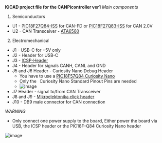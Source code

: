 
**KiCAD project file for the CANPicontroller ver1**
*Main components*
1. Semiconductors
  - U1 - [PIC18F27Q84-ISS](https://www.microchip.com/wwwproducts/en/PIC18F27Q84) for CAN-FD or [PIC18F27Q83-ISS](https://www.microchip.com/wwwproducts/en/PIC18F27Q83) for CAN 2.0V 
  - U2 - CAN Transceiver - [ATA6560](https://www.microchip.com/wwwproducts/en/ATA6560)
2. Electromechanical
  - J1 - USB-C for +5V only
  - J2 - Header for USB-C
  - J3 - [ICSP-Header](https://ww1.microchip.com/downloads/en/devicedoc/30277d.pdf)
  - J4 - Header for signals CANH, CANL and GND
  - J5 and J6 Header - Curiosity Nano Debug Header
    - You have to use a [PIC18F57Q84 Curiosity Nano](https://ww1.microchip.com/downloads/en/DeviceDoc/PIC18F57Q84-Curiosity-Nano-Hardware-User-Guide-DS50003011.pdf)
    - Only the  Curiosity Nano Standard Pinout Pins are needed
    - ![image](https://user-images.githubusercontent.com/82336645/116562449-7356da80-a903-11eb-8ce4-01d125bae223.png)
  - J7 Header - signal to/from CAN Transceiver
  - J8 and J9 - [Mikroelektonika click header](https://www.mikroe.com/click-boards)
  - J10 - DB9 male connector for CAN connection


*WARNING*
- Only connect one power supply to the board, Either power the board via USB, the ICSP header or the PIC18F-Q84 Curiosity Nano header

![image](https://user-images.githubusercontent.com/82336645/116558031-4f919580-a8ff-11eb-8554-bc1d3ab76805.png)


